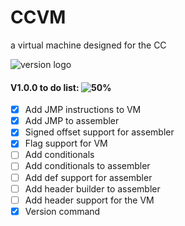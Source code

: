 # CCVM
a virtual machine designed for the CC

![version logo](https://media.discordapp.net/attachments/664213511554990143/742043367902281798/unknown.png)

#### V1.0.0 to do list:  ![50%](https://progress-bar.dev/50)
- [X] Add JMP instructions to VM
- [X] Add JMP to assembler
- [X] Signed offset support for assembler
- [X] Flag support for VM
- [ ] Add conditionals
- [ ] Add conditionals to assembler
- [ ] Add def support for assembler
- [ ] Add header builder to assembler
- [ ] Add header support for the VM
- [X] Version command
